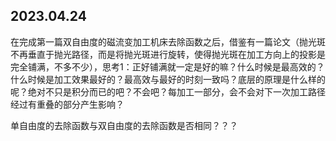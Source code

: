 ## 2023.04.24

在完成第一篇双自由度的磁流变加工机床去除函数之后，借鉴有一篇论文（抛光斑不再垂直于抛光路径，而是将抛光斑进行旋转，使得抛光斑在加工方向上的投影是完全铺满，不多不少），思考1：正好铺满就一定是好的嘛？什么时候是最高效的？什么时候是加工效果最好的？最高效与最好的时刻一致吗？底层的原理是什么样的呢？绝对不只是积分而已的吧？不会吧？每加工一部分，会不会对下一次加工路径经过有重叠的部分产生影响？



单自由度的去除函数与双自由度的去除函数是否相同？？？